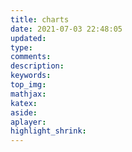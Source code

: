 ```yaml
---
title: charts
date: 2021-07-03 22:48:05
updated:
type:
comments:
description:
keywords:
top_img:
mathjax:
katex:
aside:
aplayer:
highlight_shrink:
---
```

